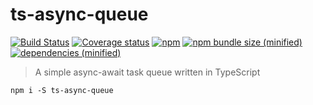 # ts-async-queue

[![Build Status](https://img.shields.io/travis/KazanExpress/ts-async-queue/master.svg?logo=travis&style=flat-square)](https://travis-ci.org/KazanExpress/ts-async-queue) [![Coverage status](https://img.shields.io/coveralls/github/KazanExpress/ts-async-queue/master.svg?style=flat-square)](https://coveralls.io/github/KazanExpress/ts-async-queue?branch=master) [![npm](https://img.shields.io/npm/v/ts-async-queue.svg?style=flat-square)](https://www.npmjs.com/package/ts-async-queue) 
[![npm bundle size (minified)](https://img.shields.io/bundlephobia/minzip/ts-async-queue.svg?style=flat-square)]() [![dependencies (minified)](https://img.shields.io/badge/dependencies-none-yellow.svg?style=flat-square)]()

> A simple async-await task queue written in TypeScript

`npm i -S ts-async-queue`

